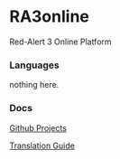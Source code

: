# RA3online
Red-Alert 3 Online Platform 
### Languages
nothing here.
### Docs
[Github Projects](https://github.com/MrBBBaiXue/RA3online/projects)

[Translation Guide](https://github.com/MrBBBaiXue/RA3online/Wiki)
